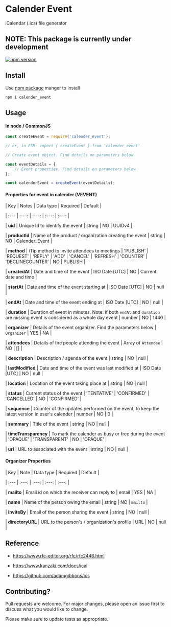 # Calender Event

iCalendar (.ics) file generator

## NOTE: This package is currently under development

[![npm version](https://badge.fury.io/js/calender_event.svg)](https://badge.fury.io/js/calender_event)

## Install

Use [npm package][npmjs] manger to install

`npm i calender_event`

## Usage

#### In node / CommonJS

```javascript
const createEvent = require('calender_event');

// or, in ESM: import { createEvent } from 'calender_event'

// Create event object. Find details on parameters below

const eventDetails = {
	// Event properties. Find details on parameters below
};

const calenderEvent = createEvent(eventDetails);
```

#### Properties for event in calender (VEVENT)

| Key | Notes | Data type | Required | Default |

| :--- | :---: | :---: | :---: | :---: |

| **uid** | Unique Id to identify the event | string | NO | UUIDv4 |

| **productId** | Name of the product / organization creating the event | string | NO | Calender_Event |

| **method** | iTip method to invite attendees to meetings | 'PUBLISH' \| 'REQUEST' \| 'REPLY' \| 'ADD' \| 'CANCEL' \| 'REFRESH' \| 'COUNTER' \| 'DECLINECOUNTER' | NO | PUBLISH |

| **createdAt** | Date and time of the event | ISO Date [UTC] | NO | Current date and time |

| **startAt** | Date and time of the event starting at | ISO Date [UTC] | NO | null |

| **endAt** | Date and time of the event ending at | ISO Date [UTC] | NO | null |

| **duration** | Duration of event in minutes. Note: If both `endAt` and `duration` are missing event is considered as a whole day event | number | NO | 1440 |

| **organizer** | Details of the event organizer. Find the parameters below | `Organizer` | YES | NA |

| **attendees** | Details of the people attending the event | Array of `Attendee` | NO | [] |

| **description** | Description / agenda of the event | string | NO | null |

| **lastModified** | Date and time of the event was last modified at | ISO Date [UTC] | NO | null |

| **location** | Location of the event taking place at | string | NO | null |

| **status** | Current status of the event | 'TENTATIVE' \| 'CONFIRMED' \| 'CANCELLED' | NO | 'CONFIRMED' |

| **sequence** | Counter of the updates performed on the event, to keep the latest version in user's calender | number | NO | 0 |

| **summary** | Title of the event | string | NO | null |

| **timeTransparency** | To mark the calender as busy or free during the event | 'OPAQUE' \| 'TRANSPARENT' | NO | 'OPAQUE' |

| **url** | URL to associated with the event | string | NO | null |

#### Organizer Properties

| Key | Note | Data type | Required | Default |

| :--- | :---: | :---: | :---: | :---: |

| **mailto** | Email id on which the receiver can reply to | email | YES | NA |

| **name** | Name of the person owing the email | string | NO | `mailto` |

| **inviteBy** | Email of the person sharing the event | string | NO | null |

| **directoryURL** | URL to the person's / organization's profile | URL | NO | null |

## Reference

-   https://www.rfc-editor.org/rfc/rfc2446.html

-   https://www.kanzaki.com/docs/ical

-   https://github.com/adamgibbons/ics

## Contributing?

Pull requests are welcome. For major changes, please open an issue first to discuss what you would like to change.

Please make sure to update tests as appropriate.

[npmjs]: https://docs.npmjs.com/downloading-and-installing-node-js-and-npm
